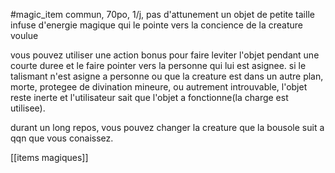 #magic_item
commun, 70po, 1/j, pas d'attunement
un objet de petite taille infuse d'energie magique qui le pointe vers la concience de la creature voulue

vous pouvez utiliser une action bonus pour faire leviter l'objet pendant une courte duree et le faire pointer vers la personne qui lui est asignee.
si le talismant n'est asigne a personne ou que la creature est dans un autre plan, morte, protegee de divination mineure, ou autrement introuvable, l'objet reste inerte et l'utilisateur sait que l'objet a fonctionne(la charge est utilisee).

durant un long repos, vous pouvez changer la creature que la bousole suit a qqn que vous conaissez.

[[items magiques]]